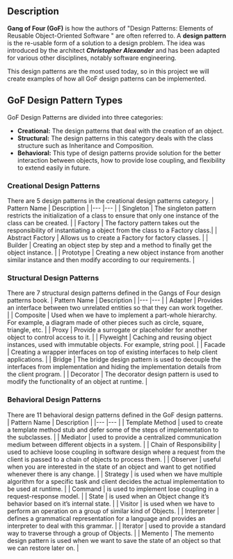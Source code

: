 ## Description
**Gang of Four (GoF)** is how the authors of "Design Patterns: Elements of Reusable Object-Oriented Software " are often referred to.
A **design pattern** is the re-usable form of a solution to a design problem. The idea was introduced by the architect ***Christopher Alexander*** and has been adapted for various other disciplines, notably software engineering.

This design patterns are the most used today, so in this project we will create examples of how all GoF design patterns can be implemented.

## GoF Design Pattern Types

GoF Design Patterns are divided into three categories:

* **Creational:** The design patterns that deal with the creation of an object.
* **Structural:** The design patterns in this category deals with the class structure such as Inheritance and Composition.
* **Behavioral:** This type of design patterns provide solution for the better interaction between objects, how to provide lose coupling, and flexibility to extend easily in future.

### Creational Design Patterns

There are 5 design patterns in the creational design patterns category.
|  Pattern Name 	| Description	|
|---	|---	|
| Singleton	| The singleton pattern restricts the initialization of a class to ensure that only one instance of the class can be created. |
| Factory	| The factory pattern takes out the responsibility of instantiating a object from the class to a Factory class.|
| Abstract Factory | Allows us to create a Factory for factory classes.	|
| Builder	| Creating an object step by step and a method to finally get the object instance. 	|
| Prototype	| Creating a new object instance from another similar instance and then modify according to our requirements.	|

### Structural Design Patterns

There are 7 structural design patterns defined in the Gangs of Four design patterns book.
|  Pattern Name 	| Description	|
|---	|---	|
| Adapter | Provides an interface between two unrelated entities so that they can work together. |
| Composite | Used when we have to implement a part-whole hierarchy. For example, a diagram made of other pieces such as circle, square, triangle, etc. |
| Proxy | Provide a surrogate or placeholder for another object to control access to it. |
| Flyweight | Caching and reusing object instances, used with immutable objects. For example, string pool. |
| Facade | Creating a wrapper interfaces on top of existing interfaces to help client applications. |
| Bridge | The bridge design pattern is used to decouple the interfaces from implementation and hiding the implementation details from the client program. |
| Decorator | The decorator design pattern is used to modify the functionality of an object at runtime. |

### Behavioral Design Patterns

There are 11 behavioral design patterns defined in the GoF design patterns.
|  Pattern Name 	| Description	|
|---	|---	|
| Template Method | used to create a template method stub and defer some of the steps of implementation to the subclasses. |
| Mediator | used to provide a centralized communication medium between different objects in a system. |
| Chain of Responsibility | used to achieve loose coupling in software design where a request from the client is passed to a chain of objects to process them. |
| Observer | useful when you are interested in the state of an object and want to get notified whenever there is any change. |
| Strategy | is used when we have multiple algorithm for a specific task and client decides the actual implementation to be used at runtime. |
| Command | is used to implement lose coupling in a request-response model. |
| State | is used when an Object change it’s behavior based on it’s internal state. |
| Visitor | is used when we have to perform an operation on a group of similar kind of Objects. |
| Interpreter | defines a grammatical representation for a language and provides an interpreter to deal with this grammar. |
| Iterator | used to provide a standard way to traverse through a group of Objects. |
| Memento | The memento design pattern is used when we want to save the state of an object so that we can restore later on.  |
